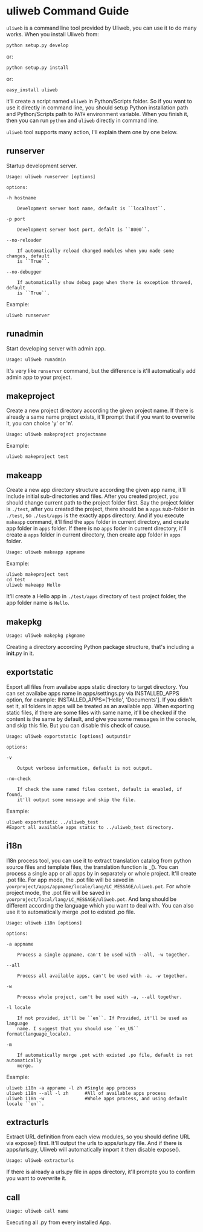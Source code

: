 # uliweb Command Guide

`uliweb` is a command line tool provided by Uliweb, you can use it to do
many works. When you install Uliweb from:


```
python setup.py develop
```

or:


```
python setup.py install
```

or:


```
easy_install uliweb
```

it'll create a script named `uliweb` in Python/Scripts folder. So if you
want to use it directly in command line, you should setup Python installation
path and Python/Scripts path to `PATH` environment variable. When you finish
it, then you can run `python` and `uliweb` directly in command line.

`uliweb` tool supports many action, I'll explain them one by one below.


## runserver

Startup development server.


```
Usage: uliweb runserver [options]

options:

-h hostname

    Development server host name, default is ``localhost``.

-p port

    Development server host port, defalt is ``8000``.

--no-reloader

    If automatically reload changed modules when you made some changes, default
    is ``True``.

--no-debugger

    If automatically show debug page when there is exception throwed, default
    is ``True``.
```

Example:


```
uliweb runserver
```


## runadmin

Start developing server with admin app.


```
Usage: uliweb runadmin
```

It's very like `runserver` command, but the difference is it'll automatically
add admin app to your project.


## makeproject

Create a new project directory according the given project name. If there is already
a same name project exists, it'll prompt that if you want to overwrite it, you can
choice 'y' or 'n'.


```
Usage: uliweb makeproject projectname
```

Example:


```
uliweb makeproject test
```


## makeapp

Create a new app directory structure according the given app name, it'll include
initial sub-directories and files. After you created project, you should change
current path to the project folder first. Say the project folder is `./test`,
after you created the project, there should be a `apps` sub-folder in `./test`, so
`./test/apps` is the exactly apps directory. And if you execute `makeapp` command,
it'll find the `apps` folder in current directory, and create app folder in `apps`
folder. If there is no `apps` foder in current directory, it'll create a `apps`
folder in current directory, then create app folder in `apps` folder.


```
Usage: uliweb makeapp appname
```

Example:


```
uliweb makeproject test
cd test
uliweb makeapp Hello
```

It'll create a Hello app in `./test/apps` directory of `test` project folder,
the app folder name is `Hello`.


## makepkg


```
Usage: uliweb makepkg pkgname
```

Creating a directory according Python package structure, that's including a
__init__.py in it.


## exportstatic

Export all files from availabe apps static directory to target directory.
You can set availabe apps name in apps/settings.py via INSTALLED_APPS option, for
example: INSTALLED_APPS=['Hello', 'Documents']. If you didn't set it, all folders
in apps will be treated as an available app. When exporting static files, if there
are some files with same name, it'll be checked if the content is the same by
default, and give you some messages in the console, and skip this file. But you
can disable this check of cause.


```
Usage: uliweb exportstatic [options] outputdir

options:

-v

    Output verbose information, default is not output.

-no-check

    If check the same named files content, default is enabled, if found,
    it'll output some message and skip the file.
```

Example:


```
uliweb exportstatic ../uliweb_test
#Export all available apps static to ../uliweb_test directory.
```


## i18n

I18n process tool, you can use it to extract translation catalog from
python source files and template files, the translation function is _().
You can process a single app or all apps by in separately or whole project.
It'll create .pot file. For app mode, the .pot file will be saved in
`yourproject/apps/appname/locale/lang/LC_MESSAGE/uliweb.pot`. For whole project mode, the
.pot file will be saved in `yourproject/local/lang/LC_MESSAGE/uliweb.pot`.
And lang should be different according the language which you want to deal with.
You can also use it to automatically merge .pot to existed .po file.


```
Usage: uliweb i18n [options]

options:

-a appname

    Process a single appname, can't be used with --all, -w together.

--all

    Process all available apps, can't be used with -a, -w together.

-w

    Process whole project, can't be used with -a, --all together.

-l locale

    If not provided, it'll be ``en``. If Provided, it'll be used as language
    name. I suggest that you should use ``en_US`` format(language_locale).

-m

    If automatically merge .pot with existed .po file, default is not automatically
    merge.
```

Example:


```
uliweb i18n -a appname -l zh #Single app process
uliweb i18n --all -l zh      #All of available apps process
uliweb i18n -w               #Whole apps process, and using default locale ``en``.
```


## extracturls

Extract URL definition from each view modules, so you should define URL via
expose() first. It'll output the urls to apps/urls.py file. And if there is
apps/urls.py, Uliweb will automatically import it then disable expose().


```
Usage: uliweb extracturls
```

If there is already a urls.py file in apps directory, it'll prompte you
to confirm you want to overwrite it.


## call


```
Usage: uliweb call name
```

Executing all <name>.py from every installed App.

